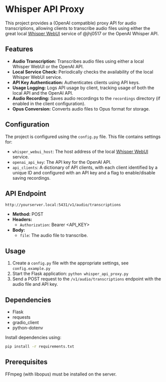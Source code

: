 # Whisper API Proxy

This project provides a (OpenAI compatible) proxy API for audio transcriptions, allowing clients to transcribe audio files using either the great local [Whisper WebUI](https://github.com/jhj0517/Whisper-WebUI) service of @jhj0517 or the OpenAI Whisper API.

## Features

*   **Audio Transcription:** Transcribes audio files using either a local Whisper WebUI or the OpenAI API.
*   **Local Service Check:** Periodically checks the availability of the local Whisper WebUI service.
*   **API Key Authentication:** Authenticates clients using API keys.
*   **Usage Logging:** Logs API usage by client, tracking usage of both the local API and the OpenAI API.
*   **Audio Recording:** Saves audio recordings to the `recordings` directory (if enabled in the client configuration).
*   **Opus Conversion:** Converts audio files to Opus format for storage.

## Configuration

The project is configured using the `config.py` file. This file contains settings for:

*   `whisper_webui_host`: The host address of the local [Whisper WebUI](https://github.com/jhj0517/Whisper-WebUI) service.
*   `openai_api_key`: The API key for the OpenAI API.
*   `api_clients`: A dictionary of API clients, with each client identified by a unique ID and configured with an API key and a flag to enable/disable saving recordings.

## API Endpoint

`http://yourserver.local:5431/v1/audio/transcriptions`

*   **Method:** POST
*   **Headers:**
    *   `Authorization`: Bearer <API\_KEY>
*   **Body:**
    *   `file`: The audio file to transcribe.

## Usage

1.  Create a `config.py` file with the appropriate settings, see `config.example.py`
2.  Start the Flask application: `python whisper_api_proxy.py`
3.  Send a POST request to the `/v1/audio/transcriptions` endpoint with the audio file and API key.

## Dependencies

*   Flask
*   requests
*   gradio\_client
*   python-dotenv

Install dependencies using:

```bash
pip install -r requirements.txt
```

## Prerequisites

FFmpeg (with libopus) must be installed on the server.
